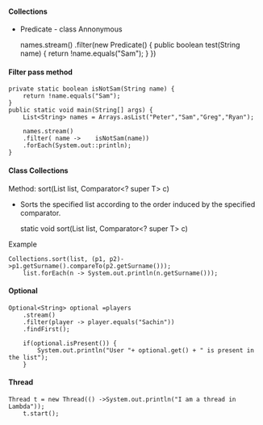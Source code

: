 #### Collections

+ Predicate - class Annonymous

	names.stream()
		.filter(new Predicate<String>() {
			public boolean test(String name) {
				return !name.equals("Sam");
			}
		})

#### Filter pass method

	private static boolean isNotSam(String name) {
		return !name.equals("Sam");
	}
	public static void main(String[] args) {
		List<String> names = Arrays.asList("Peter","Sam","Greg","Ryan");
		
		names.stream()
		.filter( name ->	isNotSam(name))
		.forEach(System.out::println);
	}
	
#### Class Collections
Method: sort(List<T> list, Comparator<? super T> c)
+ Sorts the specified list according to the order induced by the specified comparator.

	static <T> void	sort(List<T> list, Comparator<? super T> c)
	
Example

	Collections.sort(list, (p1, p2)->p1.getSurname().compareTo(p2.getSurname()));
		list.forEach(n -> System.out.println(n.getSurname()));
		
#### Optional
	
	Optional<String> optional =players
		.stream()
		.filter(player -> player.equals("Sachin"))
		.findFirst();
		
		if(optional.isPresent()) {
			System.out.println("User "+ optional.get() + " is present in the list");
		}
		
#### Thread

	Thread t = new Thread(() ->System.out.println("I am a thread in Lambda"));
		t.start();